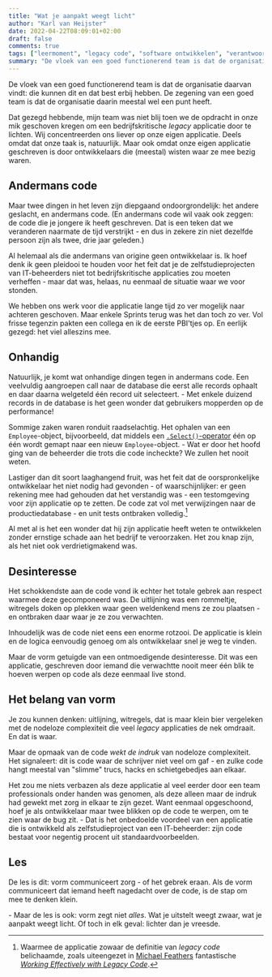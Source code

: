```yaml
---
title: "Wat je aanpakt weegt licht"
author: "Karl van Heijster"
date: 2022-04-22T08:09:01+02:00
draft: false
comments: true
tags: ["leermoment", "legacy code", "software ontwikkelen", "verantwoordelijkheid", "zorg"]
summary: "De vloek van een goed functionerend team is dat de organisatie daarvan vindt: die kunnen dit en dat best erbij hebben. De zegening van een goed team is dat de organisatie daarin meestal wel een punt heeft. Dat gezegd hebbende, mijn team was niet blij toen we de opdracht in onze mik geschoven kregen om een bedrijfskritische *legacy* applicatie door te lichten. We hebben ons werk voor die applicatie lange tijd zo ver mogelijk naar achteren geschoven. Maar enkele Sprints terug was het dan toch zo ver. En eerlijk gezegd: het viel alleszins mee."
---
```


De vloek van een goed functionerend team is dat de organisatie daarvan vindt: die kunnen dit en dat best erbij hebben. De zegening van een goed team is dat de organisatie daarin meestal wel een punt heeft.


Dat gezegd hebbende, mijn team was niet blij toen we de opdracht in onze mik geschoven kregen om een bedrijfskritische *legacy* applicatie door te lichten. Wij concentreerden ons liever op onze eigen applicatie. Deels omdat dat onze taak is, natuurlijk. Maar ook omdat onze eigen applicatie geschreven is door ontwikkelaars die (meestal) wisten waar ze mee bezig waren.


## Andermans code


Maar twee dingen in het leven zijn diepgaand ondoorgrondelijk: het andere geslacht, en andermans code. (En andermans code wil vaak ook zeggen: de code die je jongere ik heeft geschreven. Dat is een teken dat we veranderen naarmate de tijd verstrijkt - en dus in zekere zin niet dezelfde persoon zijn als twee, drie jaar geleden.) 


Al helemaal als die andermans van origine geen ontwikkelaar is. Ik hoef denk ik geen pleidooi te houden voor het feit dat je de zelfstudieprojecten van IT-beheerders niet tot bedrijfskritische applicaties zou moeten verheffen - maar dat was, helaas, nu eenmaal de situatie waar we voor stonden.


We hebben ons werk voor die applicatie lange tijd zo ver mogelijk naar achteren geschoven. Maar enkele Sprints terug was het dan toch zo ver. Vol frisse tegenzin pakten een collega en ik de eerste PBI'tjes op. En eerlijk gezegd: het viel alleszins mee. 


## Onhandig


Natuurlijk, je komt wat onhandige dingen tegen in andermans code. Een veelvuldig aangroepen call naar de database die eerst alle records ophaalt en daar daarna welgeteld één record uit selecteert. - Met enkele duizend records in de database is het geen wonder dat gebruikers mopperden op de performance! 


Sommige zaken waren ronduit raadselachtig. Het ophalen van een `Employee`-object, bijvoorbeeld, dat middels een [`.Select()`-operator](https://docs.microsoft.com/en-us/dotnet/api/system.linq.enumerable.select?view=net-6.0) één op één wordt gemapt naar een nieuw `Employee`-object. - Wat er door het hoofd ging van de beheerder die trots die code incheckte? We zullen het nooit weten.


Lastiger dan dit soort laaghangend fruit, was het feit dat de oorspronkelijke ontwikkelaar het niet nodig had gevonden - of waarschijnlijker: er geen rekening mee had gehouden dat het verstandig was - een testomgeving voor zijn applicatie op te zetten. De code zat vol met verwijzingen naar de productiedatabase - en unit tests ontbraken volledig.[^1]


Al met al is het een wonder dat hij zijn applicatie heeft weten te ontwikkelen zonder ernstige schade aan het bedrijf te veroorzaken. Het zou knap zijn, als het niet ook verdrietigmakend was.


## Desinteresse


Het schokkendste aan de code vond ik echter het totale gebrek aan respect waarmee deze gecomponeerd was. De uitlijning was een rommeltje, witregels doken op plekken waar geen weldenkend mens ze zou plaatsen - en ontbraken daar waar je ze zou verwachten. 


Inhoudelijk was de code niet eens een enorme rotzooi. De applicatie is klein en de logica eenvoudig genoeg om als ontwikkelaar snel je weg te vinden. 


Maar de vorm getuigde van een ontmoedigende desinteresse. Dit was een applicatie, geschreven door iemand die verwachtte nooit meer één blik te hoeven werpen op code als deze eenmaal live stond. 


## Het belang van vorm


Je zou kunnen denken: uitlijning, witregels, dat is maar klein bier vergeleken met de nodeloze complexiteit die veel *legacy* applicaties de nek omdraait. En dat is waar. 


Maar de opmaak van de code *wekt de indruk* van nodeloze complexiteit. Het signaleert: dit is code waar de schrijver niet veel om gaf - en zulke code hangt meestal van "slimme" trucs, hacks en schietgebedjes aan elkaar.


Het zou me niets verbazen als deze applicatie al veel eerder door een team professionals onder handen was genomen, als deze alleen maar de indruk had gewekt met zorg in elkaar te zijn gezet. Want eenmaal opgeschoond, hoef je als ontwikkelaar maar twee blikken op de code te werpen, om te zien waar de bug zit. - Dat is het onbedoelde voordeel van een applicatie die is ontwikkeld als zelfstudieproject van een IT-beheerder: zijn code bestaat voor negentig procent uit standaardvoorbeelden. 


## Les


De les is dit: vorm communiceert zorg - of het gebrek eraan. Als de vorm communiceert dat iemand heeft nagedacht over de code, is de stap om mee te denken klein. 


\- Maar de les is ook: vorm zegt niet *alles*. Wat je uitstelt weegt zwaar, wat je aanpakt weegt licht. Of toch in elk geval: lichter dan je vreesde.


[^1]: Waarmee de applicatie zowaar de definitie van *legacy code* belichaamde, zoals uiteengezet in [Michael Feathers](https://michaelfeathers.silvrback.com/) fantastische [*Working Effectively with Legacy Code*](https://www.pearson.com/us/higher-education/program/Feathers-Working-Effectively-with-Legacy-Code/PGM254740.html).
